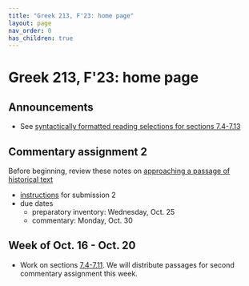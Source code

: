 ```yaml
---
title: "Greek 213, F'23: home page"
layout: page
nav_order: 0
has_children: true
---
```


# Greek 213, F'23: home page


## Announcements

- See [syntactically formatted reading selections for sections 7.4-7.13](./selections/)


## Commentary assignment 2

Before beginning, review these notes on [approaching a passage of historical text](./reading/)

- [instructions](./commentary_project/submission2/) for submission 2
- due dates
    - preparatory inventory: Wednesday, Oct. 25
    - commentary: Monday, Oct. 30


## Week of Oct. 16 - Oct. 20

- Work on sections [7.4-7.11](./selections/).  We will distribute passages for second commentary assignment this week.